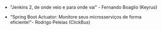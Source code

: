 - "Jenkins 2, de onde veio e para onde vai" - Fernando Boaglio (Keyrus)

- "Spring Boot Actuator: Monitore seus microsserviços de forma eficiente!"- Rodrigo Peleias (ClickBus)
